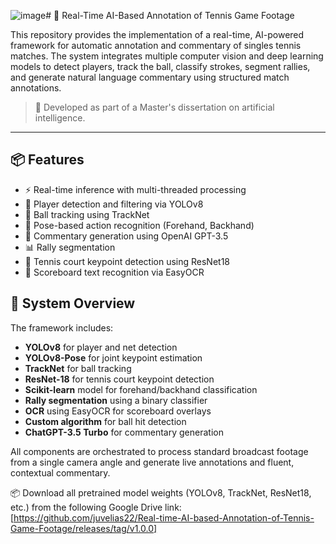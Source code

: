 ![image](https://github.com/user-attachments/assets/39ee44f3-c40e-482b-8e0a-ce02095f235a)# 🎾 Real-Time AI-Based Annotation of Tennis Game Footage

This repository provides the implementation of a real-time, AI-powered framework for automatic annotation and commentary of singles tennis matches. The system integrates multiple computer vision and deep learning models to detect players, track the ball, classify strokes, segment rallies, and generate natural language commentary using structured match annotations.

> 🧠 Developed as part of a Master's dissertation on artificial intelligence.

---

## 📦 Features

- ⚡ Real-time inference with multi-threaded processing
- 🧍 Player detection and filtering via YOLOv8
- 🎯 Ball tracking using TrackNet
- 🎾 Pose-based action recognition (Forehand, Backhand)
- 🧠 Commentary generation using OpenAI GPT-3.5
- 📊 Rally segmentation
- 📌 Tennis court keypoint detection using ResNet18
- 🧾 Scoreboard text recognition via EasyOCR


## 🧠 System Overview

The framework includes:

- **YOLOv8** for player and net detection  
- **YOLOv8-Pose** for joint keypoint estimation  
- **TrackNet** for ball tracking  
- **ResNet-18** for tennis court keypoint detection  
- **Scikit-learn** model for forehand/backhand classification  
- **Rally segmentation** using a binary classifier  
- **OCR** using EasyOCR for scoreboard overlays  
- **Custom algorithm** for ball hit detection  
- **ChatGPT-3.5 Turbo** for commentary generation

All components are orchestrated to process standard broadcast footage from a single camera angle and generate live annotations and fluent, contextual commentary.

📦 Download all pretrained model weights (YOLOv8, TrackNet, ResNet18, etc.) from the following Google Drive link:
[https://github.com/juvelias22/Real-time-AI-based-Annotation-of-Tennis-Game-Footage/releases/tag/v1.0.0]

